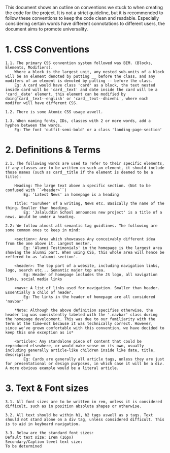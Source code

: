This document shows an outline on conventions we stuck to when creating the code for the project.
It is not a strict guideline, but it is recommended to follow these conventions to keep the code clean and readable. 
Especially considering certain words have different connotations to different users, the document aims to promote universality. 

# 1. CSS Conventions
    1.1. The primary CSS convention system followed was BEM. (Blocks, Elements, Modifiers).
        Where a block is the largest unit, any nested sub-units of a block will be an element denoted by putting __ before the class, and any modifers of an element is denoted by putting -- before the class.
        Eg: A card would have class 'card' as a block, the text nested inside card will be 'card__text' and date inside the card will be a 'card__date' element, this element can be modified by doing'card__text--english' or 'card__text--dhivehi', where each modifer will have different CSS.

    1.2. There is some Atomic CSS usage aswell.

    1.3. When naming fonts, IDs, classes with 2 or more words, add a hyphen between the words.
        Eg: The font 'outfit-semi-bold' or a class 'landing-page-section' 



# 2. Definitions & Terms
    2.1. The following words are used to refer to their specific elements, if any classes are to be written on such an element, it should include those names (such as card__title if the element is deemed to be a title):
    
        Heading: The large text above a specific section. (Not to be confused with ``<header>``)
            Eg: 'Latest News' in homepage is a heading

        Title: "Suruhee" of a writing, News etc. Basically the name of the thing. Smaller than heading.
            Eg: 'Jalaluddin School announces new project' is a title of a news. Would be under a heading.

    2.2: We follow almost all semantic tag guidlines. The following are some common ones to keep in mind:

        <section>: Area which showcases Any conceivably different idea from the one above it. Largest nester.
            Eg: 'Alumni Testimonials' in the homepage is the largest area showing the alumni part. When using CSS, this whole area will hence be reffered to as 'alumni-section'.

        <header>: The top part of a website, including navigation links, logo, search etc... Semantic major top area.
            Eg: Header of homepage includes the JS logo, all navigation links, social media links
        
        <nav>: A list of links used for navigation. Smaller than header. Essentially a child of header.
            Eg: The links in the header of homepage are all considered 'navbar'

        *Note: Although the above definition specifies otherwise, the header tag was consistently labeled with the '.navbar' class during the homepage development. This was due to our familiarity with the term at the time—not because it was technically correct. However, since we've grown comfortable with this convention, we have decided to keep this one exception as is*

        <article>: Any standalone piece of content that could be reproduced elsewhere, or would make sense on its own, usually including generally article-like children inside like date, title, description
            Eg: Cards are generally all article tags, unless they are just for presentational or design purposes, in which case it will be a div. A more obvious example would be a literal article.

# 3. Text & Font sizes
    3.1. All font sizes are to be written in rem, unless it is considered difficult, such as in position absolute shapes or otherwise.

    3.2. All text should be within h1, h2 tags aswell as p tags. Text should not stand alone on a div tag, unless considered difficult. This is to aid in keyboard navigation.

    3.3. Below are the standard font sizes:
    Default text size: 1rem (16px)
    Secondary/Caption level text size:
    To be determined